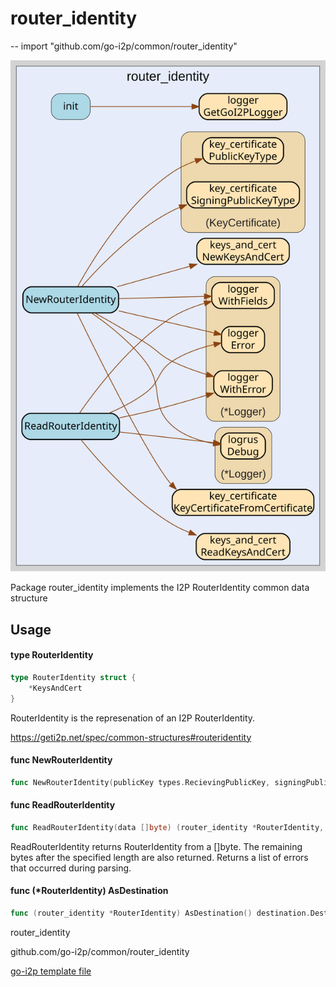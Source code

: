 # router_identity
--
    import "github.com/go-i2p/common/router_identity"

![router_identity.svg](router_identity.svg)

Package router_identity implements the I2P RouterIdentity common data structure

## Usage

#### type RouterIdentity

```go
type RouterIdentity struct {
	*KeysAndCert
}
```

RouterIdentity is the represenation of an I2P RouterIdentity.

https://geti2p.net/spec/common-structures#routeridentity

#### func  NewRouterIdentity

```go
func NewRouterIdentity(publicKey types.RecievingPublicKey, signingPublicKey types.SigningPublicKey, cert certificate.Certificate, padding []byte) (*RouterIdentity, error)
```

#### func  ReadRouterIdentity

```go
func ReadRouterIdentity(data []byte) (router_identity *RouterIdentity, remainder []byte, err error)
```
ReadRouterIdentity returns RouterIdentity from a []byte. The remaining bytes
after the specified length are also returned. Returns a list of errors that
occurred during parsing.

#### func (*RouterIdentity) AsDestination

```go
func (router_identity *RouterIdentity) AsDestination() destination.Destination
```



router_identity 

github.com/go-i2p/common/router_identity

[go-i2p template file](/template.md)
